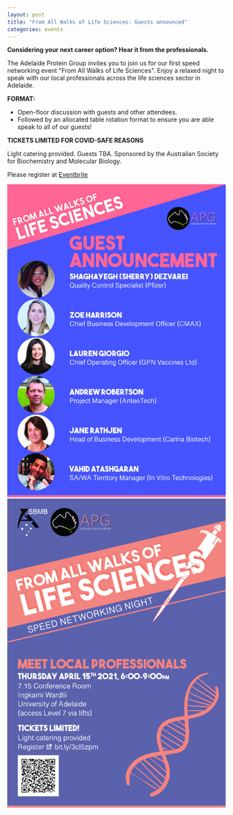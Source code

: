 ```yaml
---
layout: post
title: "From All Walks of Life Sciences: Guests announced"
categories: events
---
```


__Considering your next career option? Hear it from the professionals.__

The Adelaide Protein Group invites you to join us for our first speed networking event "From All Walks of Life Sciences". 
Enjoy a relaxed night to speak with our local professionals across the life sciences sector in Adelaide.

__FORMAT:__
 - Open-floor discussion with guests and other attendees.
 - Followed by an allocated table rotation format to ensure you are able speak to all of our guests!

__TICKETS LIMITED FOR COVID-SAFE REASONS__

Light catering provided.
Guests TBA.
Sponsored by the Australian Society for Biochemistry and Molecular Biology.

Please register at [Eventbrite](https://www.eventbrite.com.au/e/from-all-walks-of-life-sciences-apg-speed-networking-tickets-148133171303)

![](/assets/images/2021_networking_guests.jpg)
![](/assets/images/2021_networking.jpg)
